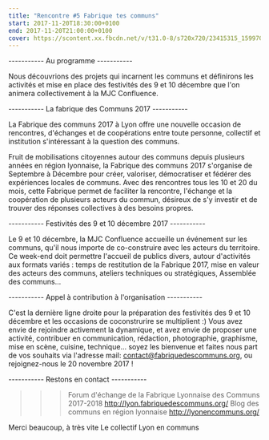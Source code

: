 ```yaml
---
title: "Rencontre #5 Fabrique tes communs"
start: 2017-11-20T18:30:00+0100
end: 2017-11-20T21:00:00+0100
cover: https://scontent.xx.fbcdn.net/v/t31.0-8/s720x720/23415315_1599708243422969_3822401573476886249_o.jpg?oh=8e4ffbd11fc7bee9beda76a8c7810904&oe=5AAF36FE
---
```


 ----------- Au programme -----------

Nous découvrions des projets qui incarnent les communs et définirons les activités et mise en place des festivités des 9 et 10 décembre que l'on animera collectivement à la MJC Confluence.


----------- La fabrique des Communs 2017 -----------

La Fabrique des communs 2017 à Lyon offre une nouvelle occasion de rencontres, d'échanges et de coopérations entre toute personne, collectif et institution s'intéressant à la question des communs.

Fruit de mobilisations citoyennes autour des communs depuis plusieurs années en région lyonnaise, la Fabrique des communs 2017 s'organise de Septembre à Décembre pour créer, valoriser, démocratiser et fédérer des expériences locales de communs. Avec des rencontres tous les 10 et 20 du mois, cette Fabrique permet de faciliter la rencontre, l'échange et la coopération de plusieurs acteurs du commun, désireux de s'y investir et de trouver des réponses collectives à des besoins propres.


----------- Festivités des 9 et 10 décembre 2017 -----------

Le 9 et 10 décembre, la MJC Confluence accueille un événement sur les communs, qu'il nous importe de co-construire avec les acteurs du territoire. Ce week-end doit permettre l'accueil de publics divers, autour d'activités aux formats variés : temps de restitution de la Fabrique 2017, mise en valeur des acteurs des communs, ateliers techniques ou stratégiques, Assemblée des communs...


----------- Appel à contribution à l'organisation -----------

C'est la dernière ligne droite pour la préparation des festivités des 9 et 10 décembre et les occasions de coconstrurire se multiplient :) Vous avez envie de rejoindre activement la dynamique, et avez envie de proposer une activité, contribuer en communication, rédaction, photographie, graphisme, mise en scène, cuisine, technique... soyez les bienvenue et faites nous part de vos souhaits via l'adresse mail: contact@fabriquedescommuns.org, ou rejoignez-nous le 20 novembre 2017 !


----------- Restons en contact -----------

>>> Forum d'échange de la Fabrique Lyonnaise des Communs 2017-2018 http://lyon.fabriquedescommuns.org/
>>> Blog des communs en région lyonnaise http://lyonencommuns.org/


Merci beaucoup, à très vite
Le collectif Lyon en communs
